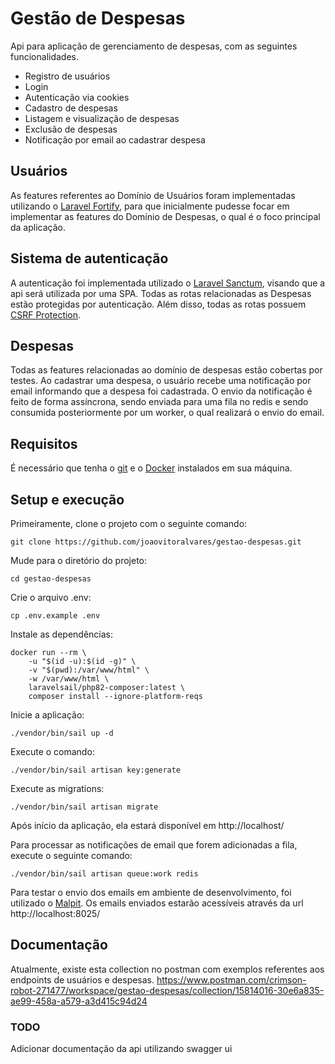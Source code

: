 # Gestão de Despesas

Api para aplicação de gerenciamento de despesas, com as seguintes funcionalidades.
- Registro de usuários
- Login
- Autenticação via cookies
- Cadastro de despesas
- Listagem e visualização de despesas
- Exclusão de despesas
- Notificação por email ao cadastrar despesa

## Usuários

As features referentes ao Domínio de Usuários foram implementadas utilizando o [Laravel Fortify](https://laravel.com/docs/10.x/fortify), para que inicialmente
pudesse focar em implementar as features do Domínio de Despesas, o qual é o foco principal da aplicação.

## Sistema de autenticação

A autenticação foi implementada utilizado o [Laravel Sanctum](https://laravel.com/docs/10.x/sanctum), visando que a api será utilizada por uma SPA. Todas as rotas relacionadas as Despesas estão protegidas por autenticação. Além disso, todas as rotas possuem [CSRF Protection](https://laravel.com/docs/10.x/csrf#main-content).

## Despesas

Todas as features relacionadas ao domínio de despesas estão cobertas por testes.
Ao cadastrar uma despesa, o usuário recebe uma notificação por email informando que a despesa foi cadastrada.
O envio da notificação é feito de forma assíncrona, sendo enviada para uma fila no redis e sendo consumida posteriormente por um worker, o qual realizará o envio do email. 

## Requisitos

É necessário que tenha o [git](https://git-scm.com/) e o [Docker](https://www.docker.com/) instalados em sua máquina.

## Setup e execução

Primeiramente, clone o projeto com o seguinte comando:
```console
git clone https://github.com/joaovitoralvares/gestao-despesas.git
```
Mude para o diretório do projeto:
```console
cd gestao-despesas
```
Crie o arquivo .env:
```console
cp .env.example .env
```

Instale as dependências:
```console
docker run --rm \
    -u "$(id -u):$(id -g)" \
    -v "$(pwd):/var/www/html" \
    -w /var/www/html \
    laravelsail/php82-composer:latest \
    composer install --ignore-platform-reqs
```

Inicie a aplicação:
```console
./vendor/bin/sail up -d

```

Execute o comando:
```console
./vendor/bin/sail artisan key:generate
```

Execute as migrations:
```console
./vendor/bin/sail artisan migrate
```

Após início da aplicação, ela estará disponível em http://localhost/

Para processar as notificações de email que forem adicionadas a fila, execute o seguinte comando:
```console
./vendor/bin/sail artisan queue:work redis
```
Para testar o envio dos emails em ambiente de desenvolvimento, foi utilizado o [Malpit](https://github.com/axllent/mailpit).
Os emails enviados estarão acessíveis através da url http://localhost:8025/

## Documentação

Atualmente, existe esta collection no postman com exemplos referentes aos endpoints de usuários e despesas.
https://www.postman.com/crimson-robot-271477/workspace/gestao-despesas/collection/15814016-30e6a835-ae99-458a-a579-a3d415c94d24

### TODO
Adicionar documentação da api utilizando swagger ui

